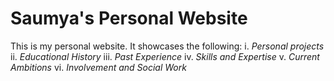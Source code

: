 # Saumya's Personal Website

This is my personal website. It showcases the following:
i. *Personal projects*
ii. *Educational History*
iii. *Past Experience*
iv. *Skills and Expertise*
v. *Current Ambitions*
vi. *Involvement and Social Work*



